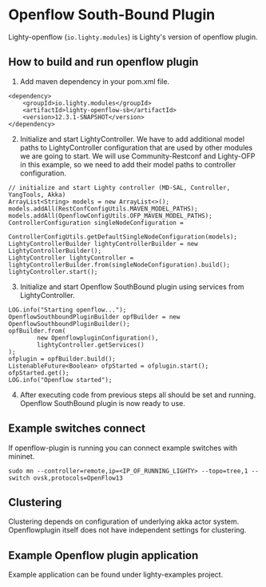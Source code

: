 # Openflow South-Bound Plugin

Lighty-openflow (```io.lighty.modules```)
is Lighty's version of openflow plugin.

## How to build and run openflow plugin

1. Add maven dependency in your pom.xml file.
```
<dependency>
    <groupId>io.lighty.modules</groupId>
    <artifactId>lighty-openflow-sb</artifactId>
    <version>12.3.1-SNAPSHOT</version>
</dependency>
```

2. Initialize and start LightyController. We have to add additional model paths
to LightyController configuration that are used by other modules we are going to start.
We will use Community-Restconf and Lighty-OFP in this example,
so we need to add their model paths to controller configuration.

```
// initialize and start Lighty controller (MD-SAL, Controller, YangTools, Akka)
ArrayList<String> models = new ArrayList<>();
models.addAll(RestConfConfigUtils.MAVEN_MODEL_PATHS);
models.addAll(OpenflowConfigUtils.OFP_MAVEN_MODEL_PATHS);
ControllerConfiguration singleNodeConfiguration =
        ControllerConfigUtils.getDefaultSingleNodeConfiguration(models);
LightyControllerBuilder lightyControllerBuilder = new LightyControllerBuilder();
LightyController lightyController = lightyControllerBuilder.from(singleNodeConfiguration).build();
lightyController.start();
```
3. Initialize and start Openflow SouthBound plugin using services from LightyController.

```
LOG.info("Starting openflow...");
OpenflowSouthboundPluginBuilder opfBuilder = new OpenflowSouthboundPluginBuilder();
opfBuilder.from(
        new OpenflowpluginConfiguration(),
        lightyController.getServices()
);
ofplugin = opfBuilder.build();
ListenableFuture<Boolean> ofpStarted = ofplugin.start();
ofpStarted.get();
LOG.info("Openflow started");
```

4. After executing code from previous steps all should be set and running.
Openflow SouthBound plugin is now ready to use.

## Example switches connect
If openflow-plugin is running you can connect example switches with mininet.

```
sudo mn --controller=remote,ip=<IP_OF_RUNNING_LIGHTY> --topo=tree,1 --switch ovsk,protocols=OpenFlow13
``` 

## Clustering
Clustering depends on configuration of underlying akka actor system.
Openflowplugin itself does not have independent settings for clustering.

## Example Openflow plugin application
Example application can be found under lighty-examples project.
